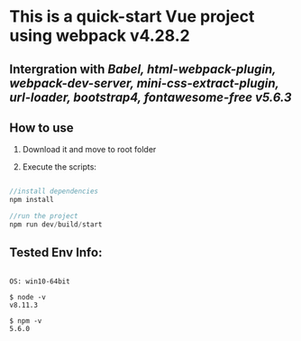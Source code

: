 # This is a quick-start **Vue** project using webpack v4.28.2

## Intergration with *Babel, html-webpack-plugin, webpack-dev-server, mini-css-extract-plugin, url-loader, bootstrap4, fontawesome-free v5.6.3*


## How to use

1. Download it and move to root folder

2. Execute the scripts:

```js

//install dependencies
npm install

//run the project
npm run dev/build/start
```

## Tested Env Info:

```

OS: win10-64bit

$ node -v
v8.11.3

$ npm -v
5.6.0

```

